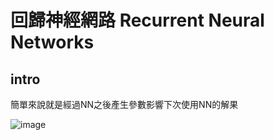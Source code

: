 回歸神經網路 Recurrent Neural Networks
=============

intro
-------------
<p>簡單來說就是經過NN之後產生參數影響下次使用NN的解果</p>

![image](https://github.com/cbc106013/DL-Study-Notes/blob/master/Recurrent_Neural_Networks/rnn1.jpg)

